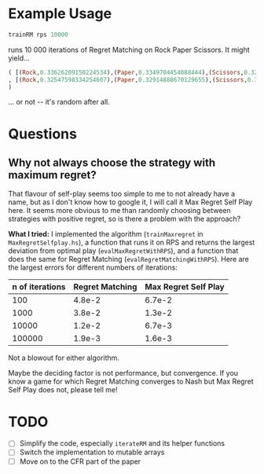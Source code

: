 # Example Usage
```haskell
trainRM rps 10000
```
runs 10 000 iterations of Regret Matching on Rock Paper Scissors. It might yield...
```haskell
( [(Rock,0.33626209150224534),(Paper,0.3349704454088444),(Scissors,0.3287674630889102)]
, [(Rock,0.32547598334254607),(Paper,0.32914888670129655),(Scissors,0.3453751299561573)]
)
```
... or not -- it's random after all.
# Questions
## Why not always choose the strategy with maximum regret?
That flavour of self-play seems too simple to me to not already have a name, but as I don't know how to google it, I will call it Max Regret Self Play here. It seems more obvious to me than randomly choosing between strategies with positive regret, so is there a problem with the approach?

**What I tried:** I implemented the algorithm (`trainMaxregret` in `MaxRegretSelfplay.hs`), a function that runs it on RPS and returns the largest deviation from optimal play (`evalMaxRegretWithRPS`), and a function that does the same for Regret Matching (`evalRegretMatchingWithRPS`). Here are the largest errors for different numbers of iterations:

n of iterations | Regret Matching | Max Regret Self Play
----------------|-----------------|---------------------
100 | 4.8e-2 | 6.7e-2
1000 | 3.8e-2 | 1.3e-2
10000 | 1.2e-2 | 6.7e-3
100000 | 1.9e-3 | 1.6e-3

Not a blowout for either algorithm.

Maybe the deciding factor is not performance, but convergence. If you know a game for which Regret Matching converges to Nash but Max Regret Self Play does not, please tell me!

# TODO
- [ ] Simplify the code, especially `iterateRM` and its helper functions
- [ ] Switch the implementation to mutable arrays
- [ ] Move on to the CFR part of the paper
